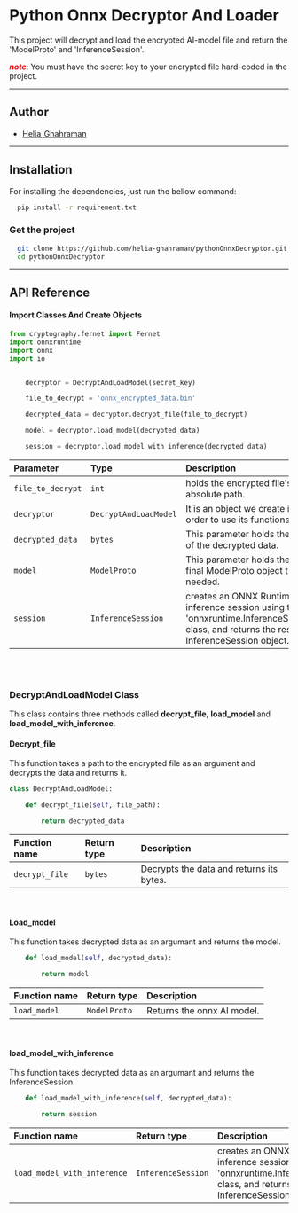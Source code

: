 
# Python Onnx Decryptor And Loader

This project will decrypt and load the encrypted AI-model file and return the 'ModelProto' and 'InferenceSession'.

<font color="red">***note***</font>: You must have the secret key to your encrypted file hard-coded in the project.

---
## Author

- [Helia_Ghahraman](https://github.com/helia-ghahraman)


---
## Installation

For installing the dependencies, just run the bellow command:
```bash
  pip install -r requirement.txt

```

### Get the project
```bash
  git clone https://github.com/helia-ghahraman/pythonOnnxDecryptor.git
  cd pythonOnnxDecryptor
```
 
---
## API Reference

#### Import Classes And Create Objects

```python
from cryptography.fernet import Fernet
import onnxruntime
import onnx
import io

```

```python

    decryptor = DecryptAndLoadModel(secret_key)

    file_to_decrypt = 'onnx_encrypted_data.bin'

    decrypted_data = decryptor.decrypt_file(file_to_decrypt)

    model = decryptor.load_model(decrypted_data)

    session = decryptor.load_model_with_inference(decrypted_data)


```

| Parameter               | Type                   | Description                                                                                                                                |
|:------------------------|:-----------------------|:-------------------------------------------------------------------------------------------------------------------------------------------|
| `file_to_decrypt`       | `int`                  | holds the encrypted file's absolute path.                                                                                                  |
| `decryptor`             | `DecryptAndLoadModel`  | It is an object we create in order to use its functions.                                                                                   |
| `decrypted_data`        | `bytes`                | This parameter holds the bytes of the decrypted data.                                                                                      |
| `model`                 | `ModelProto`           | This parameter holds the the final ModelProto object that we needed.                                                                       |
| `session`                 | `InferenceSession`     | creates an ONNX Runtime inference session using the 'onnxruntime.InferenceSession' class, and returns the resulting InferenceSession object.|
<br> 
<br>

### DecryptAndLoadModel Class
This class contains three methods called **decrypt_file**, **load_model** and **load_model_with_inference**.

#### Decrypt_file
This function takes a path to the encrypted file as an argument and decrypts the data and returns it.

```python
class DecryptAndLoadModel:

    def decrypt_file(self, file_path):

        return decrypted_data
```
| Function name                  | Return type        | Description                                                                                                                               |
|:----------------------------|:-------------------|:------------------------------------------------------------------------------------------------------------------------------------------|
| `decrypt_file`              | `bytes`            | Decrypts the data and returns its bytes.                                                                                                  |

<br>

#### Load_model
This function takes decrypted data as an argumant and returns the model.

```python
    def load_model(self, decrypted_data):

        return model
```
| Function name                  | Return type        | Description                                                                                                                               |
|:----------------------------|:-------------------|:------------------------------------------------------------------------------------------------------------------------------------------|
| `load_model`                | `ModelProto`       | Returns the onnx AI model.                                                                                                                |

<br>

#### load_model_with_inference
This function takes decrypted data as an argumant and returns the InferenceSession.

```python
    def load_model_with_inference(self, decrypted_data):

        return session
```

| Function name                  | Return type        | Description                                                                                                                               |
|:----------------------------|:-------------------|:------------------------------------------------------------------------------------------------------------------------------------------|
| `load_model_with_inference` | `InferenceSession` | creates an ONNX Runtime inference session using the 'onnxruntime.InferenceSession' class, and returns the resulting InferenceSession object.|

<br>
<br>
